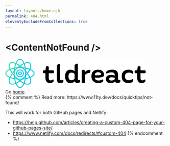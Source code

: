 ```yaml
---
layout: layouts/home.njk
permalink: 404.html
eleventyExcludeFromCollections: true
---
```


<div class="prose lg:prose-xl">
<h1 class="text-2xl"> &lt;ContentNotFound /&gt;</h1>
</div>

<img class="block w-auto h-64 mx-auto" src="/img/logo.svg" alt="tldreact" />

<div class="w-full mt-5 text-xl text-center">Go <a class="text-gray-800 border-b-2 border-dashed hover:border-blue-600" href="{{ '/' | url }}">home</a>.</div>
{% comment %}
Read more: https://www.11ty.dev/docs/quicktips/not-found/

This will work for both GitHub pages and Netlify:

* https://help.github.com/articles/creating-a-custom-404-page-for-your-github-pages-site/
* https://www.netlify.com/docs/redirects/#custom-404
{% endcomment %}
